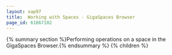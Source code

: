 ```yaml
---
layout: xap97
title:  Working with Spaces - GigaSpaces Browser
page_id: 61867102
---
```


{% summary section %}Performing operations on a space in the GigaSpaces Browser.{% endsummary %}
{% children %}

